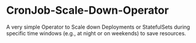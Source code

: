 # CronJob-Scale-Down-Operator
A very simple Operator to Scale down Deployments or StatefulSets during specific time windows (e.g., at night or on weekends) to save resources.
